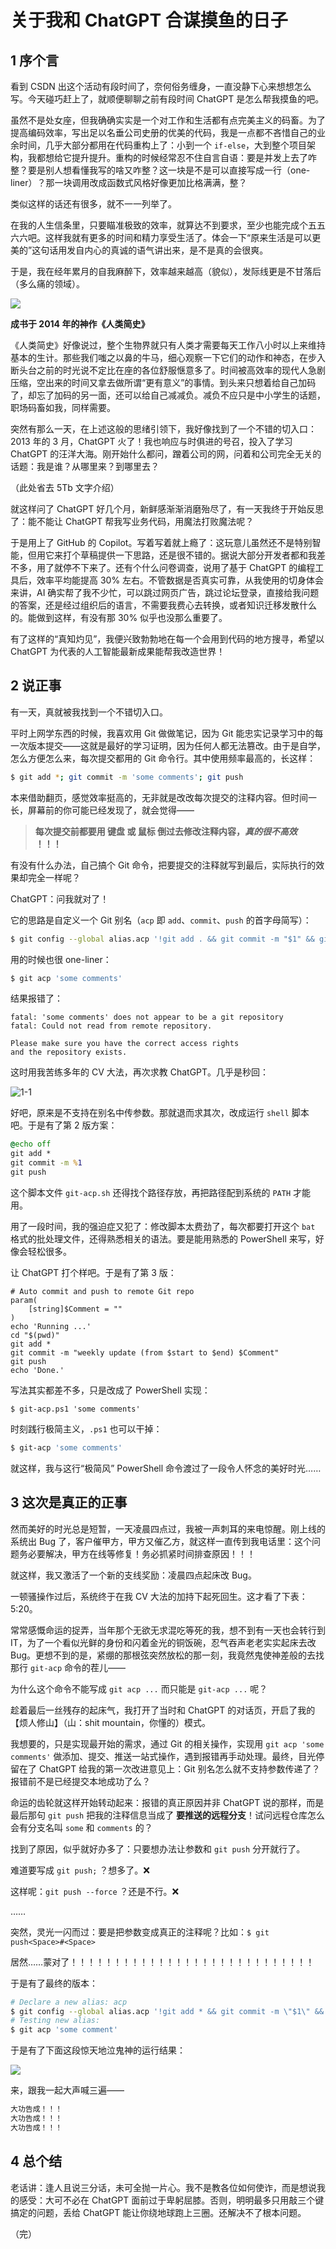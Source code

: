 # 关于我和 ChatGPT 合谋摸鱼的日子



## 1 序个言

看到 CSDN 出这个活动有段时间了，奈何俗务缠身，一直没静下心来想想怎么写。今天碰巧赶上了，就顺便聊聊之前有段时间 ChatGPT 是怎么帮我摸鱼的吧。

虽然不是处女座，但我确确实实是一个对工作和生活都有点完美主义的码畜。为了提高编码效率，写出足以名垂公司史册的优美的代码，我是一点都不吝惜自己的业余时间，几乎大部分都用在代码重构上了：小到一个 `if-else`，大到整个项目架构，我都想给它提升提升。重构的时候经常忍不住自言自语：要是并发上去了咋整？要是别人想看懂我写的啥又咋整？这一块是不是可以直接写成一行（one-liner）？那一块调用改成函数式风格好像更加比格满满，整？

类似这样的话还有很多，就不一一列举了。

在我的人生信条里，只要瞄准极致的效率，就算达不到要求，至少也能完成个五五六六吧。这样我就有更多的时间和精力享受生活了。体会一下“原来生活是可以更美的”这句话用发自内心的真诚的语气讲出来，是不是真的会很爽。

于是，我在经年累月的自我麻醉下，效率越来越高（貌似），发际线更是不甘落后（多么痛的领域）。

![](./assets/c11-29.png)

**成书于 2014 年的神作《人类简史》**

《人类简史》好像说过，整个生物界就只有人类才需要每天工作八小时以上来维持基本的生计。那些我们嗤之以鼻的牛马，细心观察一下它们的动作和神态，在步入断头台之前的时光说不定比在座的各位舒服惬意多了。时间被高效率的现代人急剧压缩，空出来的时间又拿去做所谓“更有意义”的事情。到头来只想着给自己加码了，却忘了加码的另一面，还可以给自己减减负。减负不应只是中小学生的话题，职场码畜如我，同样需要。

突然有那么一天，在上述这般的思绪引领下，我好像找到了一个不错的切入口：2013 年的 3 月，ChatGPT 火了！我也响应与时俱进的号召，投入了学习 ChatGPT 的汪洋大海。刚开始什么都问，蹭着公司的网，问着和公司完全无关的话题：我是谁？从哪里来？到哪里去？

（此处省去 5Tb 文字介绍）

就这样问了 ChatGPT 好几个月，新鲜感渐渐消磨殆尽了，有一天我终于开始反思了：能不能让 ChatGPT 帮我写业务代码，用魔法打败魔法呢？

于是用上了 GitHub 的 Copilot。写着写着就上瘾了：这玩意儿虽然还不是特别智能，但用它来打个草稿提供一下思路，还是很不错的。据说大部分开发者都和我差不多，用了就停不下来了。还有个什么问卷调查，说用了基于 ChatGPT 的编程工具后，效率平均能提高 30% 左右。不管数据是否真实可靠，从我使用的切身体会来讲，AI 确实帮了我不少忙，可以跳过网页广告，跳过论坛登录，直接给我问题的答案，还是经过组织后的语言，不需要我费心去转换，或者知识迁移发散什么的。能做到这样，有没有那 30% 似乎也没那么重要了。

有了这样的“真知灼见”，我便兴致勃勃地在每一个会用到代码的地方搜寻，希望以 ChatGPT 为代表的人工智能最新成果能帮我改造世界！



## 2 说正事

有一天，真就被我找到一个不错切入口。

平时上网学东西的时候，我喜欢用 Git 做做笔记，因为 Git 能忠实记录学习中的每一次版本提交——这就是最好的学习证明，因为任何人都无法篡改。由于是自学，怎么方便怎么来，每次提交都用的 Git 命令行。其中使用频率最高的，长这样：

```bash
$ git add *; git commit -m 'some comments'; git push
```

本来借助翻页，感觉效率挺高的，无非就是改改每次提交的注释内容。但时间一长，屏幕前的你可能已经发现了，就会觉得——

> **每次提交前都要用 键盘 或 鼠标 倒过去修改注释内容，*真的很不高效* ！！！**

有没有什么办法，自己搞个 Git 命令，把要提交的注释就写到最后，实际执行的效果却完全一样呢？

ChatGPT：问我就对了！

它的思路是自定义一个 Git 别名（`acp` 即 `add`、`commit`、`push` 的首字母简写）：

```bash
$ git config --global alias.acp '!git add . && git commit -m "$1" && git push'
```

用的时候也很 one-liner：

```bash
$ git acp 'some comments'
```

结果报错了：

```shell
fatal: 'some comments' does not appear to be a git repository
fatal: Could not read from remote repository.

Please make sure you have the correct access rights
and the repository exists.
```

这时用我苦练多年的 CV 大法，再次求教 ChatGPT。几乎是秒回：

![1-1](./assets/c11-27.png)

好吧，原来是不支持在别名中传参数。那就退而求其次，改成运行 `shell` 脚本吧。于是有了第 2 版方案：

```bat
@echo off
git add *
git commit -m %1
git push
```

这个脚本文件 `git-acp.sh` 还得找个路径存放，再把路径配到系统的 `PATH` 才能用。

用了一段时间，我的强迫症又犯了：修改脚本太费劲了，每次都要打开这个 `bat` 格式的批处理文件，还得熟悉相关的语法。要是能用熟悉的 PowerShell 来写，好像会轻松很多。

让 ChatGPT 打个样吧。于是有了第 3 版：

```shell
# Auto commit and push to remote Git repo
param(
    [string]$Comment = ""
)
echo 'Running ...'
cd "$(pwd)"
git add *
git commit -m "weekly update (from $start to $end) $Comment"
git push
echo 'Done.'
```

写法其实都差不多，只是改成了 PowerShell 实现：

```shell
$ git-acp.ps1 'some comments'
```

时刻践行极简主义，`.ps1` 也可以干掉：

```bash
$ git-acp 'some comments'
```

就这样，我与这行“极简风” PowerShell 命令渡过了一段令人怀念的美好时光……



## 3 这次是真正的正事

然而美好的时光总是短暂，一天凌晨四点过，我被一声刺耳的来电惊醒。刚上线的系统出 Bug 了，客户催甲方，甲方又催乙方，就这样一直传到我电话里：这个问题务必要解决，甲方在线等修复！务必抓紧时间排查原因！！！

就这样，我又激活了一个新的支线奖励：凌晨四点起床改 Bug。

一顿骚操作过后，系统终于在我 CV 大法的加持下起死回生。这才看了下表：5:20。

常常感慨命运的捉弄，当年那个无欲无求混吃等死的我，想不到有一天也会转行到 IT，为了一个看似光鲜的身份和闪着金光的铜饭碗，忍气吞声老老实实起床去改 Bug。更想不到的是，紧绷的那根弦突然放松的那一刻，我竟然鬼使神差般的去找那行 `git-acp` 命令的茬儿——

为什么这个命令不能写成 `git acp ...` 而只能是 `git-acp ...` 呢？

趁着最后一丝残存的起床气，我打开了当时和 ChatGPT 的对话页，开启了我的【烦人修山】（山：shit mountain，你懂的）模式。

我想要的，只是实现最开始的需求，通过 Git 的相关操作，实现用 `git acp 'some comments'` 做添加、提交、推送一站式操作，遇到报错再手动处理。最终，目光停留在了 ChatGPT 给我的第一次改进意见上：Git 别名怎么就不支持参数传递了？报错前不是已经提交本地成功了么？

命运的齿轮就这样开始转动起来：报错的真正原因并非 ChatGPT 说的那样，而是最后那句 `git push` 把我的注释信息当成了 **要推送的远程分支**！试问远程仓库怎么会有分支名叫 `some` 和 `comments` 的？

找到了原因，似乎就好办多了：只要想办法让参数和 `git push` 分开就行了。

难道要写成 `git push;` ？想多了。:x:

这样呢：`git push --force` ？还是不行。:x:

……

突然，灵光一闪而过：要是把参数变成真正的注释呢？比如：`$ git push<Space>#<Space>`

居然……蒙对了！！！！！！！！！！！！！！！！！！！！！！！！！！！！

于是有了最终的版本：

```bash
# Declare a new alias: acp
$ git config --global alias.acp '!git add * && git commit -m \"$1\" && git push # '
# Testing new alias:
$ git acp 'some comment'
```

于是有了下面这段惊天地泣鬼神的运行结果：

![](./assets/c11-28.png)

来，跟我一起大声喊三遍——

```markdown
大功告成！！！
大功告成！！！
大功告成！！！
```



## 4 总个结

老话讲：逢人且说三分话，未可全抛一片心。我不是教各位如何使诈，而是想说我的感受：大可不必在 ChatGPT 面前过于卑躬屈膝。否则，明明最多只用敲三个键搞定的问题，丢给 ChatGPT 能让你绕地球跑上三圈。还解决不了根本问题。

（完）